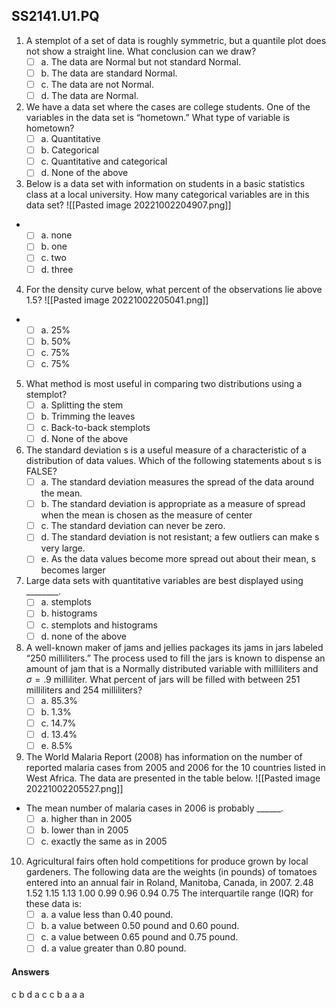 ## SS2141.U1.PQ
1. A stemplot of a set of data is roughly symmetric, but a quantile plot does not show a straight line. What conclusion can we draw?
	- [ ] a. The data are Normal but not standard Normal.
	- [ ] b. The data are standard Normal.
	- [ ] c. The data are not Normal.
	- [ ] d. The data are Normal.
2.  We have a data set where the cases are college students. One of the variables in the data set is “hometown.” What type of variable is hometown?
	- [ ] a. Quantitative
	- [ ] b. Categorical
	- [ ] c. Quantitative and categorical
	- [ ] d. None of the above
3. Below is a data set with information on students in a basic statistics class at a local university. How many categorical variables are in this data set?
![[Pasted image 20221002204907.png]]
- 
	- [ ] a. none
	- [ ] b. one
	- [ ] c. two
	- [ ] d. three
4. For the density curve below, what percent of the observations lie above 1.5?
![[Pasted image 20221002205041.png]]
- 
	- [ ] a. 25%
	- [ ] b. 50%
	- [ ] c. 75%
	- [ ] c. 75%
5. What method is most useful in comparing two distributions using a stemplot?
	- [ ] a. Splitting the stem
	- [ ] b. Trimming the leaves
	- [ ] c. Back-to-back stemplots
	- [ ] d. None of the above
6. The standard deviation s is a useful measure of a characteristic of a distribution of data values. Which of the following statements about s is FALSE?
	- [ ] a. The standard deviation measures the spread of the data around the mean.
	- [ ] b. The standard deviation is appropriate as a measure of spread when the mean is chosen as the measure of center
	- [ ] c. The standard deviation can never be zero.
	- [ ] d. The standard deviation is not resistant; a few outliers can make s very large.
	- [ ] e. As the data values become more spread out about their mean, s becomes larger
7. Large data sets with quantitative variables are best displayed using ________.
	- [ ] a. stemplots
	- [ ] b. histograms
	- [ ] c. stemplots and histograms
	- [ ] d. none of the above
8. A well-known maker of jams and jellies packages its jams in jars labeled “250 milliliters.” The process used to fill the jars is known to dispense an amount of jam that is a Normally distributed variable with milliliters and $\sigma = .9$ milliliter. What percent of jars will be filled with between 251 milliliters and 254 milliliters?
	- [ ] a. 85.3%
	- [ ] b. 1.3%
	- [ ] c. 14.7%
	- [ ] d. 13.4%
	- [ ] e. 8.5%
9. The World Malaria Report (2008) has information on the number of reported malaria cases from 2005 and 2006 for the 10 countries listed in West Africa. The data are presented in the table below.
![[Pasted image 20221002205527.png]]
- The mean number of malaria cases in 2006 is probably ______.
	- [ ] a. higher than in 2005
	- [ ] b. lower than in 2005
	- [ ] c. exactly the same as in 2005
10. Agricultural fairs often hold competitions for produce grown by local gardeners. The following data are the weights (in pounds) of tomatoes entered into an annual fair in Roland, Manitoba, Canada, in 2007. 
	  2.48 1.52 1.15 1.13 1.00 0.99 0.96 0.94 0.75 The interquartile range (IQR) for these data is:
	- [ ] a. a value less than 0.40 pound.
	- [ ] b. a value between 0.50 pound and 0.60 pound.
	- [ ] c. a value between 0.65 pound and 0.75 pound.
	- [ ] d. a value greater than 0.80 pound.

#### Answers
c b d a c c b a a a